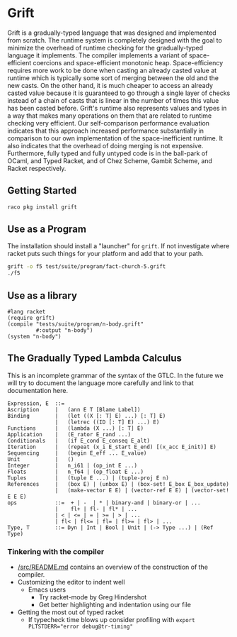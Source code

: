# Grift

Grift is a gradually-typed language that was designed and implemented from
scratch. The runtime system is completely designed with the goal to minimize the
overhead of runtime checking for the gradually-typed language it implements.
The compiler implements a variant of space-efficient coercions and
space-efficient monotonic heap. Space-efficiency requires more work to be done
when casting an already casted value at runtime which is typically some sort of
merging between the old and the new casts. On the other hand, it is much cheaper
to access an already casted value because it is guaranteed to go through a
single layer of checks instead of a chain of casts that is linear in the number
of times this value has been casted before. Grift's runtime also represents
values and types in a way that makes many operations on them that are related to
runtime checking very efficient. Our self-comparison performance evaluation
indicates that this approach increased performance substantially in comparison
to our own implementation of the space-inefficient runtime. It also indicates
that the overhead of doing merging is not expensive. Furthermore, fully typed
and fully untyped code is in the ball-park of OCaml, and Typed Racket, and of
Chez Scheme, Gambit Scheme, and Racket respectively.

## Getting Started

```bash
raco pkg install grift
```

## Use as a Program

The installation should install a "launcher" for `grift`. If not investigate
where racket puts such things for your platform and add that to your path.

```bash
grift -o f5 test/suite/program/fact-church-5.grift
./f5
```

## Use as a library

```racket
#lang racket
(require grift)
(compile "tests/suite/program/n-body.grift"
         #:output "n-body")
(system "n-body")
```

## The Gradually Typed Lambda Calculus

This is an incomplete grammar of the syntax of the GTLC. In the future
we will try to document the language more carefully and link to that
documentation here.

```bnf
Expression, E  ::= 
Ascription     |   (ann E T [Blame Label])
Binding        |   (let ((X [: T] E) ...) [: T] E)
               |   (letrec ((ID [: T] E) ...) E)
Functions      |   (lambda (X ...) [: T] E)
Application    |   (E_rator E_rand ...)
Conditionals   |   (if E_cond E_conseq E_alt)
Iteration      |   (repeat (x_i E_start E_end) [(x_acc E_init)] E)
Sequencing     |   (begin E_eff ... E_value)
Unit           |   ()
Integer        |   n_i61 | (op_int E ...)
Floats         |   n_f64 | (op_float E ...)
Tuples         |   (tuple E ...) | (tuple-proj E n)
References     |   (box E) | (unbox E) | (box-set! E_box E_box_update)
               |   (make-vector E E) | (vector-ref E E) | (vector-set! E E E)
ops            ::=  + | -  | * | binary-and | binary-or | ...
               |    fl+ | fl- | fl* | ...
               | < | <= | = | >= | > | ...
               | fl< | fl<= | fl= | fl>= | fl> | ...
Type, T        ::= Dyn | Int | Bool | Unit | (-> Type ...) | (Ref Type)
```

### Tinkering with the compiler
- [/src/README.md](/src/README.md) contains an overview of the construction
  of the compiler.
- Customizing the editor to indent well
   - Emacs users
      - Try racket-mode by Greg Hindershot
      - Get better highlighting and indentation using our file
- Getting the most out of typed racket
   - If typecheck time blows up consider profiling with 
     `export PLTSTDERR="error debug@tr-timing"`
